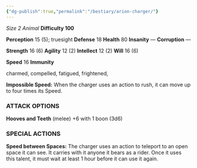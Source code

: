 ```yaml
---
{"dg-publish":true,"permalink":"/bestiary/arion-charger/"}
---
```


*Size 2 Animal* 
**Difficulty 100**

**Perception** 15 (5); truesight 
**Defense** 18
**Health** 80
**Insanity** —
**Corruption** —
 
**Strength** 16 (6)
**Agility** 12 (2)
**Intellect** 12 (2)
**Will** 16 (6)
 
**Speed** 16
**Immunity**  
 
charmed, compelled, fatigued, frightened, 
 

**Impossible Speed:** When the charger uses an action to rush, it can move up to four times its Speed.

### ATTACK OPTIONS
**Hooves and Teeth** (melee) +6 with 1 boon (3d6)

### SPECIAL ACTIONS
**Speed between Spaces:** The charger uses an action to teleport to an open space it can see. It carries with it anyone it bears as a rider. Once it uses this talent, it must wait at least 1 hour before it can use it again.